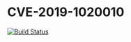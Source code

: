 # CVE-2019-1020010
[![Build Status](https://travis-ci.com/DXY0411/CVE-2019-1020010.svg?branch=master)](https://travis-ci.com/DXY0411/CVE-2019-1020010)
